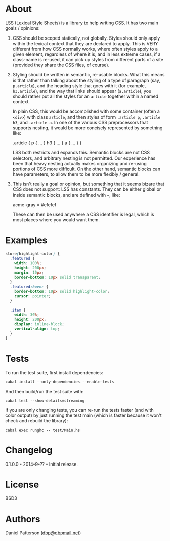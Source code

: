 # About

LSS (Lexical Style Sheets) is a library to help writing CSS. It has
two main goals / opinions:

1. CSS should be scoped statically, not globally. Styles should only
   apply within the lexical context that they are declared to
   apply. This is VERY different from how CSS normally works, where
   often styles apply to a given element, regardless of where it is,
   and in less extreme cases, if a class-name is re-used, it can pick
   up styles from different parts of a site (provided they share the
   CSS files, of course).

2. Styling should be written in semantic, re-usable blocks. What this
   means is that rather than talking about the styling of a type of
   paragraph (say, `p.article`), and the heading style that goes with
   it (for example, `h3.article`), and the way that links should
   appear (`a.article`), you should rather put all the styles for an
   `article` together within a named context.

   In plain CSS, this would be accomplished with some container (often
   a `<div>`) with class `article`, and then styles of form `.article
   p`, `.article h3`, and `.article a`. In one of the various CSS
   preprocessors that supports nesting, it would be more concisely
   represented by something like:

    .article {
      p { ... }
      h3 { ... }
      a { ... }
    }

   LSS both restricts and expands this. Semantic blocks are not CSS
   selectors, and arbitrary nesting is not permitted. Our experience
   has been that heavy nesting actually makes organizing and re-using
   portions of CSS more difficult. On the other hand, semantic blocks
   can have parameters, to allow them to be more flexibly / general.

3. This isn't really a goal or opinion, but something that it seems
   bizare that CSS does not support: LSS has constants. They can be
   either global or inside semantic blocks, and are defined with `=`, like:

    acme-gray = #efefef

   These can then be used anywhere a CSS identifier is legal, which is
   most places where you would want them.

# Examples

```css
store(highlight-color) {
  .featured {
    width: 100%;
    height: 200px;
    margin: 10px;
    border-bottom: 10px solid transparent;
  }
  .featured:hover {
    border-bottom: 10px solid highlight-color;
    cursor: pointer;
  }

  .item {
    width: 30%;
    height: 200px;
    display: inline-block;
    vertical-align: top;
  }
}
```

# Tests

To run the test suite, first install dependencies:

    cabal install --only-dependencies --enable-tests

And then build/run the test suite with:

    cabal test --show-details=streaming

If you are only changing tests, you can re-run the tests faster (and
with color output) by just running the test main (which is faster
because it won't check and rebuild the library):

    cabal exec runghc -- test/Main.hs


# Changelog

0.1.0.0 - 2014-9-?? - Initial release.

# License
BSD3

# Authors
Daniel Patterson (dbp@dbpmail.net)
